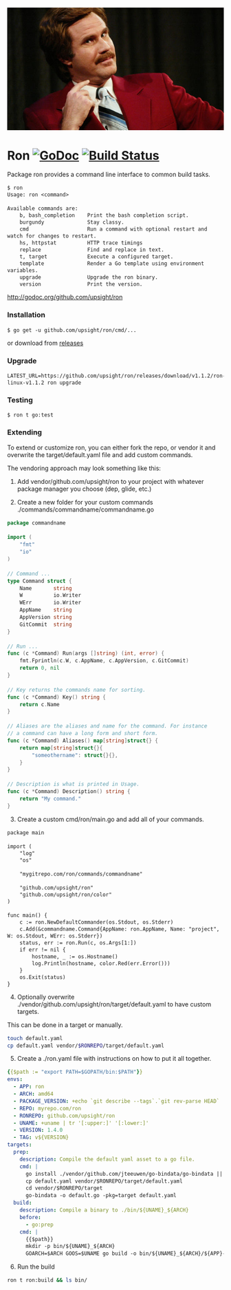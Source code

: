 ![ron](ron.jpg)

# Ron [![GoDoc](https://godoc.org/github.com/upsight/ron?status.svg)](http://godoc.org/github.com/upsight/ron) [![Build Status](https://travis-ci.org/upsight/ron.svg?branch=master)](https://travis-ci.org/upsight/ron)

Package ron provides a command line interface to common build tasks.

	$ ron
	Usage: ron <command>

	Available commands are:
	    b, bash_completion    Print the bash completion script.
	    burgundy              Stay classy.
	    cmd                   Run a command with optional restart and watch for changes to restart.
	    hs, httpstat          HTTP trace timings
	    replace               Find and replace in text.
	    t, target             Execute a configured target.
	    template              Render a Go template using environment variables.
	    upgrade               Upgrade the ron binary.
	    version               Print the version.

http://godoc.org/github.com/upsight/ron

### Installation

	$ go get -u github.com/upsight/ron/cmd/...

or download from [releases](https://github.com/upsight/ron/releases)

### Upgrade

	LATEST_URL=https://github.com/upsight/ron/releases/download/v1.1.2/ron-linux-v1.1.2 ron upgrade

### Testing

	$ ron t go:test

### Extending

To extend or customize ron, you can either fork the repo, or vendor it and overwrite the target/default.yaml
file and add custom commands.

The vendoring approach may look something like this:

1. Add vendor/github.com/upsight/ron to your project with whatever package manager you choose (dep, glide, etc.)

2. Create a new folder for your custom commands ./commands/commandname/commandname.go

```go
package commandname

import (
	"fmt"
	"io"
)

// Command ...
type Command struct {
	Name       string
	W          io.Writer
	WErr       io.Writer
	AppName    string
	AppVersion string
	GitCommit  string
}

// Run ...
func (c *Command) Run(args []string) (int, error) {
	fmt.Fprintln(c.W, c.AppName, c.AppVersion, c.GitCommit)
	return 0, nil
}

// Key returns the commands name for sorting.
func (c *Command) Key() string {
	return c.Name
}

// Aliases are the aliases and name for the command. For instance
// a command can have a long form and short form.
func (c *Command) Aliases() map[string]struct{} {
	return map[string]struct{}{
		"someothername": struct{}{},
	}
}

// Description is what is printed in Usage.
func (c *Command) Description() string {
	return "My command."
}
```

3. Create a custom cmd/ron/main.go and add all of your commands.

```golang
package main

import (
	"log"
	"os"

	"mygitrepo.com/ron/commands/commandname"

	"github.com/upsight/ron"
	"github.com/upsight/ron/color"
)

func main() {
	c := ron.NewDefaultCommander(os.Stdout, os.Stderr)
	c.Add(&commandname.Command{AppName: ron.AppName, Name: "project", W: os.Stdout, WErr: os.Stderr})
	status, err := ron.Run(c, os.Args[1:])
	if err != nil {
		hostname, _ := os.Hostname()
		log.Println(hostname, color.Red(err.Error()))
	}
	os.Exit(status)
}
```

4. Optionally overwrite ./vendor/github.com/upsight/ron/target/default.yaml to have custom targets.

This can be done in a target or manually.

```bash
touch default.yaml
cp default.yaml vendor/$RONREPO/target/default.yaml
```

5. Create a ./ron.yaml file with instructions on how to put it all together.

```yaml
{{$path := "export PATH=$GOPATH/bin:$PATH"}}
envs:
  - APP: ron
  - ARCH: amd64
  - PACKAGE_VERSION: +echo `git describe --tags`.`git rev-parse HEAD`
  - REPO: myrepo.com/ron
  - RONREPO: github.com/upsight/ron
  - UNAME: +uname | tr '[:upper:]' '[:lower:]'
  - VERSION: 1.4.0
  - TAG: v${VERSION}
targets:
  prep:
    description: Compile the default yaml asset to a go file.
    cmd: |
      go install ./vendor/github.com/jteeuwen/go-bindata/go-bindata || go get -u github.com/jteeuwen/go-bindata/...
      cp default.yaml vendor/$RONREPO/target/default.yaml
      cd vendor/$RONREPO/target
      go-bindata -o default.go -pkg=target default.yaml
  build:
    description: Compile a binary to ./bin/${UNAME}_${ARCH}
    before:
      - go:prep
    cmd: |
      {{$path}}
      mkdir -p bin/${UNAME}_${ARCH}
      GOARCH=$ARCH GOOS=$UNAME go build -o bin/${UNAME}_${ARCH}/${APP}-${UNAME}-${TAG} -ldflags "-X $REPO/vendor/$RONREPO.GitCommit=$PACKAGE_VERSION -X $REPO/vendor/$RONREPO.AppVersion=$TAG -X $REPO/vendor/$RONREPO.AppName=$APP" cmd/ron/*.go
```

6. Run the build

```bash
ron t ron:build && ls bin/
```
